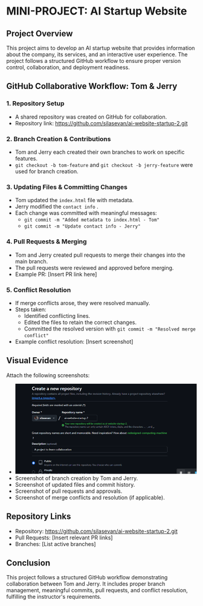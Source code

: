 # MINI-PROJECT: AI Startup Website

## Project Overview
This project aims to develop an AI startup website that provides information about the company, its services, and an interactive user experience. The project follows a structured GitHub workflow to ensure proper version control, collaboration, and deployment readiness.

## GitHub Collaborative Workflow: Tom & Jerry

### 1. Repository Setup
- A shared repository was created on GitHub for collaboration.
- Repository link: https://github.com/silasevan/ai-website-startup-2.git

### 2. Branch Creation & Contributions
- Tom and Jerry each created their own branches to work on specific features.
- `git checkout -b tom-feature` and `git checkout -b jerry-feature` were used for branch creation.

### 3. Updating Files & Committing Changes
- Tom updated the `index.html` file with metadata.
- Jerry modified the `contact info` .
- Each change was committed with meaningful messages:
  - `git commit -m "Added metadata to index.html - Tom"`
  - `git commit -m "Update contact info - Jerry"`

### 4. Pull Requests & Merging
- Tom and Jerry created pull requests to merge their changes into the main branch.
- The pull requests were reviewed and approved before merging.
- Example PR: [Insert PR link here]

### 5. Conflict Resolution
- If merge conflicts arose, they were resolved manually.
- Steps taken:
  - Identified conflicting lines.
  - Edited the files to retain the correct changes.
  - Committed the resolved version with `git commit -m "Resolved merge conflict"`
- Example conflict resolution: [Insert screenshot]

## Visual Evidence
Attach the following screenshots:
- <img src='./img/Creating the repo.png'>
- Screenshot of branch creation by Tom and Jerry.
- Screenshot of updated files and commit history.
- Screenshot of pull requests and approvals.
- Screenshot of merge conflicts and resolution (if applicable).

## Repository Links
- Repository: https://github.com/silasevan/ai-website-startup-2.git
- Pull Requests: [Insert relevant PR links]
- Branches: [List active branches]

## Conclusion
This project follows a structured GitHub workflow demonstrating collaboration between Tom and Jerry. It includes proper branch management, meaningful commits, pull requests, and conflict resolution, fulfilling the instructor's requirements.

